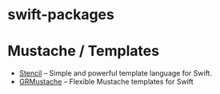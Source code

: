 # swift-packages

# Mustache / Templates

* [Stencil](https://github.com/kylef/Stencil.git) – Simple and powerful template language for Swift.
* [GRMustache](https://github.com/groue/GRMustache.swift) – Flexible Mustache templates for Swift
